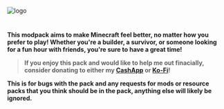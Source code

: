 
![logo](https://kckarnige.is-a.dev/res/tscm-title.png)

#

**This modpack aims to make Minecraft feel better, no matter how you prefer to play! Whether you're a builder, a survivor, or someone looking for a fun hour with friends, you're sure to have a great time!**

> **If you enjoy this pack and would like to help me out finacially, consider donating to either my [CashApp](https://cash.app/$kckarnige) or [Ko-Fi](https://ko-fi.com/kckarnige)!**

**This is for bugs with the pack and any requests for mods or resource packs that you think should be in the pack, anything else will likely be ignored.**
